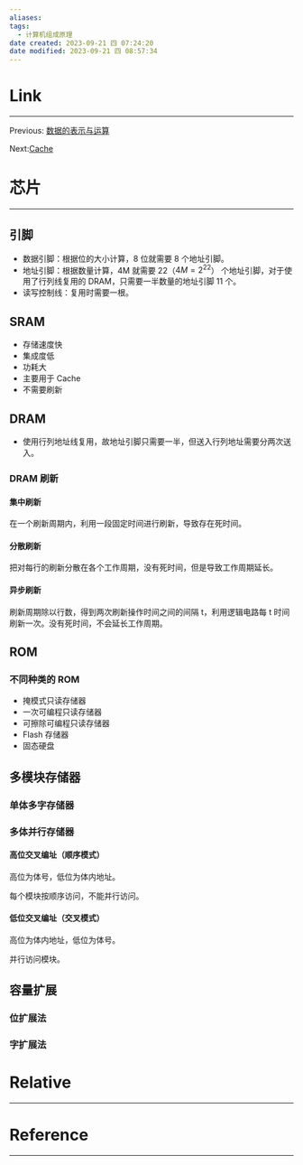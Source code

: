 ```yaml
---
aliases: 
tags:
  - 计算机组成原理
date created: 2023-09-21 四 07:24:20
date modified: 2023-09-21 四 08:57:34
---
```


# Link

---

Previous: [数据的表示与运算](数据的表示与运算.md)

Next:[Cache](Cache.md)

# 芯片

---

## 引脚

- 数据引脚：根据位的大小计算，8 位就需要 8 个地址引脚。
- 地址引脚：根据数量计算，4M 就需要 22（$4M=2^{22}$） 个地址引脚，对于使用了行列线复用的 DRAM，只需要一半数量的地址引脚 11 个。
- 读写控制线：复用时需要一根。

## SRAM

- 存储速度快
- 集成度低
- 功耗大
- 主要用于 Cache
- 不需要刷新

## DRAM

- 使用行列地址线复用，故地址引脚只需要一半，但送入行列地址需要分两次送入。

### DRAM 刷新

#### 集中刷新

在一个刷新周期内，利用一段固定时间进行刷新，导致存在死时间。

#### 分散刷新

把对每行的刷新分散在各个工作周期，没有死时间，但是导致工作周期延长。

#### 异步刷新

刷新周期除以行数，得到两次刷新操作时间之间的间隔 t，利用逻辑电路每 t 时间刷新一次。没有死时间，不会延长工作周期。

## ROM

### 不同种类的 ROM

- 掩模式只读存储器
- 一次可编程只读存储器
- 可擦除可编程只读存储器
- Flash 存储器
- 固态硬盘

## 多模块存储器

### 单体多字存储器

### 多体并行存储器

#### 高位交叉编址（顺序模式）

高位为体号，低位为体内地址。

每个模块按顺序访问，不能并行访问。

#### 低位交叉编址（交叉模式）

高位为体内地址，低位为体号。

并行访问模块。

## 容量扩展

### 位扩展法

### 字扩展法

# Relative

---

# Reference

---
